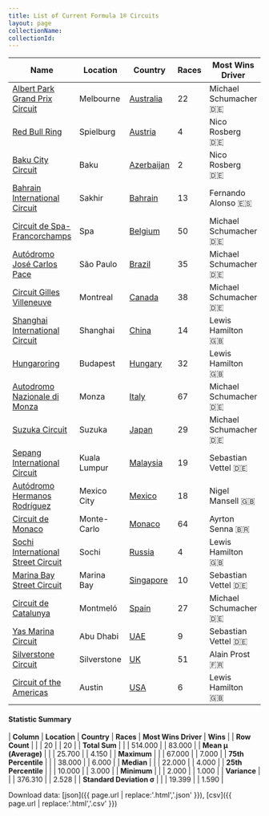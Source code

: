 ```yaml
---
title: List of Current Formula 1® Circuits
layout: page
collectionName: 
collectionId: 
---
```




| Name | Location | Country | Races | Most Wins Driver | Wins |
|--|--|--|--|--|--|
| [Albert Park Grand Prix Circuit](/f1/circuits/albert_park) | Melbourne | [Australia](/f1/countries/australia) | 22 | Michael Schumacher 🇩🇪 | 4 |
| [Red Bull Ring](/f1/circuits/red_bull_ring) | Spielburg | [Austria](/f1/countries/austria) | 4 | Nico Rosberg 🇩🇪 | 2 |
| [Baku City Circuit](/f1/circuits/BAK) | Baku | [Azerbaijan](/f1/countries/azerbaijan) | 2 | Nico Rosberg 🇩🇪 | 1 |
| [Bahrain International Circuit](/f1/circuits/bahrain) | Sakhir | [Bahrain](/f1/countries/bahrain) | 13 | Fernando Alonso 🇪🇸 | 3 |
| [Circuit de Spa-Francorchamps](/f1/circuits/spa) | Spa | [Belgium](/f1/countries/belgium) | 50 | Michael Schumacher 🇩🇪 | 6 |
| [Autódromo José Carlos Pace](/f1/circuits/interlagos) | São Paulo | [Brazil](/f1/countries/brazil) | 35 | Michael Schumacher 🇩🇪 | 4 |
| [Circuit Gilles Villeneuve](/f1/circuits/villeneuve) | Montreal | [Canada](/f1/countries/canada) | 38 | Michael Schumacher 🇩🇪 | 7 |
| [Shanghai International Circuit](/f1/circuits/shanghai) | Shanghai | [China](/f1/countries/china) | 14 | Lewis Hamilton 🇬🇧 | 4 |
| [Hungaroring](/f1/circuits/hungaroring) | Budapest | [Hungary](/f1/countries/hungary) | 32 | Lewis Hamilton 🇬🇧 | 5 |
| [Autodromo Nazionale di Monza](/f1/circuits/monza) | Monza | [Italy](/f1/countries/italy) | 67 | Michael Schumacher 🇩🇪 | 5 |
| [Suzuka Circuit](/f1/circuits/suzuka) | Suzuka | [Japan](/f1/countries/japan) | 29 | Michael Schumacher 🇩🇪 | 6 |
| [Sepang International Circuit](/f1/circuits/sepang) | Kuala Lumpur | [Malaysia](/f1/countries/malaysia) | 19 | Sebastian Vettel 🇩🇪 | 4 |
| [Autódromo Hermanos Rodríguez](/f1/circuits/rodriguez) | Mexico City | [Mexico](/f1/countries/mexico) | 18 | Nigel Mansell 🇬🇧 | 2 |
| [Circuit de Monaco](/f1/circuits/monaco) | Monte-Carlo | [Monaco](/f1/countries/monaco) | 64 | Ayrton Senna 🇧🇷 | 6 |
| [Sochi International Street Circuit](/f1/circuits/sochi) | Sochi | [Russia](/f1/countries/russia) | 4 | Lewis Hamilton 🇬🇧 | 2 |
| [Marina Bay Street Circuit](/f1/circuits/marina_bay) | Marina Bay | [Singapore](/f1/countries/singapore) | 10 | Sebastian Vettel 🇩🇪 | 4 |
| [Circuit de Catalunya](/f1/circuits/catalunya) | Montmeló | [Spain](/f1/countries/spain) | 27 | Michael Schumacher 🇩🇪 | 6 |
| [Yas Marina Circuit](/f1/circuits/yas_marina) | Abu Dhabi | [UAE](/f1/countries/uae) | 9 | Sebastian Vettel 🇩🇪 | 3 |
| [Silverstone Circuit](/f1/circuits/silverstone) | Silverstone | [UK](/f1/countries/uk) | 51 | Alain Prost 🇫🇷 | 5 |
| [Circuit of the Americas](/f1/circuits/americas) | Austin | [USA](/f1/countries/usa) | 6 | Lewis Hamilton 🇬🇧 | 4 |

#### Statistic Summary

| **Column** | **Location** | **Country** | **Races** | **Most Wins Driver** | **Wins** |
| **Row Count** |  |  | 20 |  | 20 |
| **Total Sum** |  |  | 514.000 |  | 83.000 |
| **Mean μ (Average)** |  |  | 25.700 |  | 4.150 |
| **Maximum** |  |  | 67.000 |  | 7.000 |
| **75th Percentile** |  |  | 38.000 |  | 6.000 |
| **Median** |  |  | 22.000 |  | 4.000 |
| **25th Percentile** |  |  | 10.000 |  | 3.000 |
| **Minimum** |  |  | 2.000 |  | 1.000 |
| **Variance** |  |  | 376.310 |  | 2.528 |
| **Standard Deviation σ** |  |  | 19.399 |  | 1.590 |

Download data: [json]({{ page.url | replace:'.html','.json' }}), [csv]({{ page.url | replace:'.html','.csv' }})
